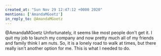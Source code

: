 ```yaml
---
created_at: "Sun Nov 29 12:47:12 +0000 2020"
mentions: ['AmandaMGoetz']
in_reply_to: @AmandaMGoetz
---
```


@AmandaMGoetz Unfortunately, it seems like most people don't get it. I quit my job to launch my company and now pretty much all of my friends and family think I am nuts. So, it is a lonely road to walk at times, but there really isn't another option for me. This is what I needed to do.